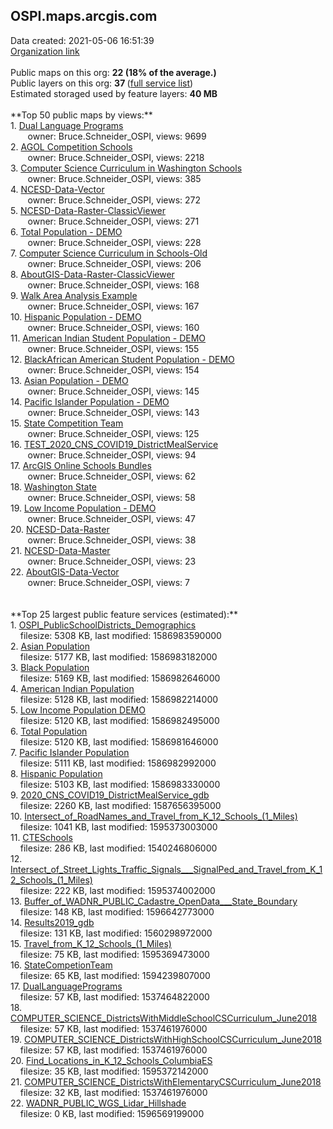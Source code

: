 <h2>OSPI.maps.arcgis.com</h2> Data created: 2021-05-06 16:51:39 <br /><a target='new' href='https://OSPI.maps.arcgis.com'>Organization link</a><br /><br />Public maps on this org: <b>22 (18% of the average.)</b><br />Public layers on this org: <b>37 </b>(<a target='new' href='https://services.arcgis.com/EU4QsQXPmqSSNsgA/ArcGIS/rest/services'>full service list</a>)<br />Estimated storaged used by feature layers: <b>40 MB</b><br /><br />**Top 50 public maps by views:**<br />  1. <a target='new' href='https://www.arcgis.com/home/item.html?id=931afa3141bb4b149d14f1375c110c50'>Dual Language Programs</a> <br />  &nbsp;&nbsp;&nbsp;&nbsp; &nbsp;&nbsp;owner: Bruce.Schneider_OSPI, views: 9699<br />  2. <a target='new' href='https://www.arcgis.com/home/item.html?id=c55b9a84065a4617a5c28bd07aa517d9'>AGOL Competition Schools</a> <br />  &nbsp;&nbsp;&nbsp;&nbsp; &nbsp;&nbsp;owner: Bruce.Schneider_OSPI, views: 2218<br />  3. <a target='new' href='https://www.arcgis.com/home/item.html?id=8810219e194d4b2daff51f48a0d6a5c0'>Computer Science Curriculum in Washington Schools</a> <br />  &nbsp;&nbsp;&nbsp;&nbsp; &nbsp;&nbsp;owner: Bruce.Schneider_OSPI, views: 385<br />  4. <a target='new' href='https://www.arcgis.com/home/item.html?id=69757e08f85740a8a4d477c444c3f613'>NCESD-Data-Vector</a> <br />  &nbsp;&nbsp;&nbsp;&nbsp; &nbsp;&nbsp;owner: Bruce.Schneider_OSPI, views: 272<br />  5. <a target='new' href='https://www.arcgis.com/home/item.html?id=e0c43f535d3c4504b2591d9effba189b'>NCESD-Data-Raster-ClassicViewer</a> <br />  &nbsp;&nbsp;&nbsp;&nbsp; &nbsp;&nbsp;owner: Bruce.Schneider_OSPI, views: 271<br />  6. <a target='new' href='https://www.arcgis.com/home/item.html?id=6e87b50f544c4c59b3f6876efe0cf552'>Total Population - DEMO</a> <br />  &nbsp;&nbsp;&nbsp;&nbsp; &nbsp;&nbsp;owner: Bruce.Schneider_OSPI, views: 228<br />  7. <a target='new' href='https://www.arcgis.com/home/item.html?id=0421da207c2d416f9c9647d43a265b88'>Computer Science Curriculum in Schools-Old</a> <br />  &nbsp;&nbsp;&nbsp;&nbsp; &nbsp;&nbsp;owner: Bruce.Schneider_OSPI, views: 206<br />  8. <a target='new' href='https://www.arcgis.com/home/item.html?id=9ab15be23cd24c9fb96883f7d56f7a2a'>AboutGIS-Data-Raster-ClassicViewer</a> <br />  &nbsp;&nbsp;&nbsp;&nbsp; &nbsp;&nbsp;owner: Bruce.Schneider_OSPI, views: 168<br />  9. <a target='new' href='https://www.arcgis.com/home/item.html?id=9aaa4b5f00fb4a7bac30c9203f2a14d3'>Walk Area Analysis Example</a> <br />  &nbsp;&nbsp;&nbsp;&nbsp; &nbsp;&nbsp;owner: Bruce.Schneider_OSPI, views: 167<br />  10. <a target='new' href='https://www.arcgis.com/home/item.html?id=158228bc90864a81ba7ccfa0eeb699b1'>Hispanic Population - DEMO</a> <br />  &nbsp;&nbsp;&nbsp;&nbsp; &nbsp;&nbsp;owner: Bruce.Schneider_OSPI, views: 160<br />  11. <a target='new' href='https://www.arcgis.com/home/item.html?id=8477b2d3bdde4f71a57d9bc2007bc4ce'>American Indian Student Population - DEMO</a> <br />  &nbsp;&nbsp;&nbsp;&nbsp; &nbsp;&nbsp;owner: Bruce.Schneider_OSPI, views: 155<br />  12. <a target='new' href='https://www.arcgis.com/home/item.html?id=5a3be8c7b73043c78ec504cd9796d5a9'>BlackAfrican American Student Population - DEMO</a> <br />  &nbsp;&nbsp;&nbsp;&nbsp; &nbsp;&nbsp;owner: Bruce.Schneider_OSPI, views: 154<br />  13. <a target='new' href='https://www.arcgis.com/home/item.html?id=850dd21d8d60426b8ac9744ccc959b3e'>Asian Population - DEMO</a> <br />  &nbsp;&nbsp;&nbsp;&nbsp; &nbsp;&nbsp;owner: Bruce.Schneider_OSPI, views: 145<br />  14. <a target='new' href='https://www.arcgis.com/home/item.html?id=69ad35ba98be4bd3bac145c4ea0bc9c4'>Pacific Islander Population - DEMO</a> <br />  &nbsp;&nbsp;&nbsp;&nbsp; &nbsp;&nbsp;owner: Bruce.Schneider_OSPI, views: 143<br />  15. <a target='new' href='https://www.arcgis.com/home/item.html?id=abc2508e93ec43b3b30e5713328e21c1'>State Competition Team</a> <br />  &nbsp;&nbsp;&nbsp;&nbsp; &nbsp;&nbsp;owner: Bruce.Schneider_OSPI, views: 125<br />  16. <a target='new' href='https://www.arcgis.com/home/item.html?id=6c2e228704264674adda265f82ce7abe'>TEST_2020_CNS_COVID19_DistrictMealService</a> <br />  &nbsp;&nbsp;&nbsp;&nbsp; &nbsp;&nbsp;owner: Bruce.Schneider_OSPI, views: 94<br />  17. <a target='new' href='https://www.arcgis.com/home/item.html?id=9878e6549f80422d9fd7d0a4dd46787c'>ArcGIS Online Schools Bundles</a> <br />  &nbsp;&nbsp;&nbsp;&nbsp; &nbsp;&nbsp;owner: Bruce.Schneider_OSPI, views: 62<br />  18. <a target='new' href='https://www.arcgis.com/home/item.html?id=89704b0de1e84e3c8822e8c6c24871d1'>Washington State</a> <br />  &nbsp;&nbsp;&nbsp;&nbsp; &nbsp;&nbsp;owner: Bruce.Schneider_OSPI, views: 58<br />  19. <a target='new' href='https://www.arcgis.com/home/item.html?id=22bda4232ebd4cc2bf9a8729d92ee91d'>Low Income Population - DEMO</a> <br />  &nbsp;&nbsp;&nbsp;&nbsp; &nbsp;&nbsp;owner: Bruce.Schneider_OSPI, views: 47<br />  20. <a target='new' href='https://www.arcgis.com/home/item.html?id=d1c2c605dfd943429c90c1c3053b9988'>NCESD-Data-Raster</a> <br />  &nbsp;&nbsp;&nbsp;&nbsp; &nbsp;&nbsp;owner: Bruce.Schneider_OSPI, views: 38<br />  21. <a target='new' href='https://www.arcgis.com/home/item.html?id=aa8c3dd09da6409993fa569d473b00f9'>NCESD-Data-Master</a> <br />  &nbsp;&nbsp;&nbsp;&nbsp; &nbsp;&nbsp;owner: Bruce.Schneider_OSPI, views: 23<br />  22. <a target='new' href='https://www.arcgis.com/home/item.html?id=b8b01c468dec42bfbd00d8b08e1b661f'>AboutGIS-Data-Vector</a> <br />  &nbsp;&nbsp;&nbsp;&nbsp; &nbsp;&nbsp;owner: Bruce.Schneider_OSPI, views: 7<br /><br /><br />**Top 25 largest public feature services (estimated):**<br /> 1. <a target='new' href='https://www.arcgis.com/home/item.html?id=5d9bc986b64b49ea99ddca82c5ac5f56'>OSPI_PublicSchoolDistricts_Demographics</a><br /> &nbsp;&nbsp;&nbsp;&nbsp;filesize: 5308 KB, last modified: 1586983590000<br /> 2. <a target='new' href='https://www.arcgis.com/home/item.html?id=30663767d74e4d4b8be160d59fe00fcf'>Asian Population</a><br /> &nbsp;&nbsp;&nbsp;&nbsp;filesize: 5177 KB, last modified: 1586983182000<br /> 3. <a target='new' href='https://www.arcgis.com/home/item.html?id=89cc3a84157a4e3187973d55e3e03087'>Black Population</a><br /> &nbsp;&nbsp;&nbsp;&nbsp;filesize: 5169 KB, last modified: 1586982646000<br /> 4. <a target='new' href='https://www.arcgis.com/home/item.html?id=6f38551839d84971b5972c1176258bcc'>American Indian Population</a><br /> &nbsp;&nbsp;&nbsp;&nbsp;filesize: 5128 KB, last modified: 1586982214000<br /> 5. <a target='new' href='https://www.arcgis.com/home/item.html?id=5e0c998ff9c14051a93d3f81e54035b9'>Low Income Population DEMO</a><br /> &nbsp;&nbsp;&nbsp;&nbsp;filesize: 5120 KB, last modified: 1586982495000<br /> 6. <a target='new' href='https://www.arcgis.com/home/item.html?id=7a2f18f9c58d4cf2bc28fdba3b1c0db6'>Total Population</a><br /> &nbsp;&nbsp;&nbsp;&nbsp;filesize: 5120 KB, last modified: 1586981646000<br /> 7. <a target='new' href='https://www.arcgis.com/home/item.html?id=bb7d700da0de4cd9a2ae6f76a363cb1e'>Pacific Islander Population</a><br /> &nbsp;&nbsp;&nbsp;&nbsp;filesize: 5111 KB, last modified: 1586982992000<br /> 8. <a target='new' href='https://www.arcgis.com/home/item.html?id=4da848a42d5e468885846fbe5d311f89'>Hispanic Population</a><br /> &nbsp;&nbsp;&nbsp;&nbsp;filesize: 5103 KB, last modified: 1586983330000<br /> 9. <a target='new' href='https://www.arcgis.com/home/item.html?id=3f5a9237f69f4d21a9117402f5a201d5'>2020_CNS_COVID19_DistrictMealService_gdb</a><br /> &nbsp;&nbsp;&nbsp;&nbsp;filesize: 2260 KB, last modified: 1587656395000<br /> 10. <a target='new' href='https://www.arcgis.com/home/item.html?id=2445390949c5423f9b298915ac721877'>Intersect_of_RoadNames_and_Travel_from_K_12_Schools_(1_Miles)</a><br /> &nbsp;&nbsp;&nbsp;&nbsp;filesize: 1041 KB, last modified: 1595373003000<br /> 11. <a target='new' href='https://www.arcgis.com/home/item.html?id=3dc003d8acad4458b0ad00311fe93c05'>CTESchools</a><br /> &nbsp;&nbsp;&nbsp;&nbsp;filesize: 286 KB, last modified: 1540246806000<br /> 12. <a target='new' href='https://www.arcgis.com/home/item.html?id=32ecb10f182c46ab9772cdcb585e0274'>Intersect_of_Street_Lights_Traffic_Signals___SignalPed_and_Travel_from_K_12_Schools_(1_Miles)</a><br /> &nbsp;&nbsp;&nbsp;&nbsp;filesize: 222 KB, last modified: 1595374002000<br /> 13. <a target='new' href='https://www.arcgis.com/home/item.html?id=af96ebb67dc747d186bf179b319f26fb'>Buffer_of_WADNR_PUBLIC_Cadastre_OpenData___State_Boundary</a><br /> &nbsp;&nbsp;&nbsp;&nbsp;filesize: 148 KB, last modified: 1596642773000<br /> 14. <a target='new' href='https://www.arcgis.com/home/item.html?id=5d3164b61c4c41788dc0db0f220d5eb8'>Results2019_gdb</a><br /> &nbsp;&nbsp;&nbsp;&nbsp;filesize: 131 KB, last modified: 1560298972000<br /> 15. <a target='new' href='https://www.arcgis.com/home/item.html?id=3dbe9faa9e854bac8f569ecf1dfcbf38'>Travel_from_K_12_Schools_(1_Miles)</a><br /> &nbsp;&nbsp;&nbsp;&nbsp;filesize: 75 KB, last modified: 1595369473000<br /> 16. <a target='new' href='https://www.arcgis.com/home/item.html?id=c839dd9d4c2c4f80a5b25f121f310b13'>StateCompetionTeam</a><br /> &nbsp;&nbsp;&nbsp;&nbsp;filesize: 65 KB, last modified: 1594239807000<br /> 17. <a target='new' href='https://www.arcgis.com/home/item.html?id=4db296295cb54c38a77d7b09cf3a979f'>DualLanguagePrograms</a><br /> &nbsp;&nbsp;&nbsp;&nbsp;filesize: 57 KB, last modified: 1537464822000<br /> 18. <a target='new' href='https://www.arcgis.com/home/item.html?id=f3eb49f68df3445fb7da44be988ae072'>COMPUTER_SCIENCE_DistrictsWithMiddleSchoolCSCurriculum_June2018</a><br /> &nbsp;&nbsp;&nbsp;&nbsp;filesize: 57 KB, last modified: 1537461976000<br /> 19. <a target='new' href='https://www.arcgis.com/home/item.html?id=2f196409f6944381bcd0d6bb5933080e'>COMPUTER_SCIENCE_DistrictsWithHighSchoolCSCurriculum_June2018</a><br /> &nbsp;&nbsp;&nbsp;&nbsp;filesize: 57 KB, last modified: 1537461976000<br /> 20. <a target='new' href='https://www.arcgis.com/home/item.html?id=60fa34b712cf4b1fbf5f3f34610c4521'>Find_Locations_in_K_12_Schools_ColumbiaES</a><br /> &nbsp;&nbsp;&nbsp;&nbsp;filesize: 35 KB, last modified: 1595372142000<br /> 21. <a target='new' href='https://www.arcgis.com/home/item.html?id=75b581a69bda4d2393923d27b68e1bc1'>COMPUTER_SCIENCE_DistrictsWithElementaryCSCurriculum_June2018</a><br /> &nbsp;&nbsp;&nbsp;&nbsp;filesize: 32 KB, last modified: 1537461976000<br /> 22. <a target='new' href='https://www.arcgis.com/home/item.html?id=b4911ab424b9469db266d5107cfbb12b'>WADNR_PUBLIC_WGS_Lidar_Hillshade</a><br /> &nbsp;&nbsp;&nbsp;&nbsp;filesize: 0 KB, last modified: 1596569199000<br />